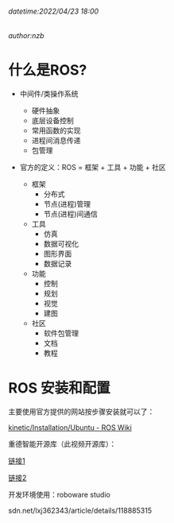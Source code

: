 ###### datetime:2022/04/23 18:00

###### author:nzb

# 什么是ROS?

- 中间件/类操作系统
    - 硬件抽象
    - 底层设备控制
    - 常用函数的实现
    - 进程间消息传递
    - 包管理

- 官方的定义：ROS = 框架 + 工具 + 功能 + 社区

    - 框架
        - 分布式
        - 节点(进程)管理
        - 节点(进程)间通信
    - 工具
        - 仿真
        - 数据可视化
        - 图形界面
        - 数据记录
    - 功能
        - 控制
        - 规划
        - 视觉
        - 建图
    - 社区
        - 软件包管理
        - 文档
        - 教程

# ROS 安装和配置
主要使用官方提供的网站按步骤安装就可以了：

[kinetic/Installation/Ubuntu - ROS Wiki](http://wiki.ros.org/kinetic/Installation/Ubuntu)

重德智能开源库（此视频开源库）：

[链接1](https://github.com/DroidAITech)

[链接2](https://github.com/DroidAITech/ROS-Academy-for-Beginners)

开发环境使用：roboware studio

sdn.net/lxj362343/article/details/118885315